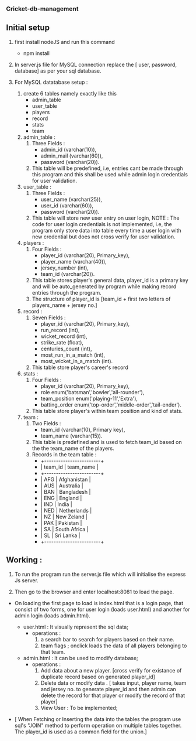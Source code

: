 ### Cricket-db-management

## Initial setup

1. first install nodeJS and run this command 
    - npm install

2. In server.js file for MySQL connection replace the [ user, password, database] as per your sql database.

3. For MySQL datatabase setup :
    1. create 6 tables namely exactly like this
        - admin_table
        - user_table
        - players
        - record
        - stats
        - team
    2. admin_table :
        1. Three Fields : 
            - admin_id (varchar(10)), 
            - admin_mail (varchar(60)), 
            - password (varchar(20)).
        2. This table will be predefined, i.e, entries cant be made through this program and this shall be used while admin login credentials for user validation.
    3. user_table :
        1. Three Fields : 
            - user_name (varchar(25)), 
            - user_id (varchar(60)), 
            - password (varchar(20)).
        2. This table will store new user entry on user login, NOTE : The code for user login credentials is not implemented, i.e, the program only store data into table every time a user login with new credential but does not cross verify for user validation.
    4. players :
        1. Four Fields :  
            - player_id (varchar(20), Primary_key), 
            - player_name (varchar(40)), 
            - jersey_number (int), 
            - team_id (varchar(20)).
        2. This table stores player's general data, player_id is a primary key and will be auto_generated by program while making record entries through the program.
        3. The structure of player_id is [team_id + first two letters of players_name + jersey no.]
    5. record :
        1. Seven Fields : 
            - player_id (varchar(20), Primary_key), 
            - run_record (int), 
            - wicket_record (int), 
            - strike_rate (float), 
            - centuries_count (int), 
            - most_run_in_a_match (int), 
            - most_wicket_in_a_match (int).
        2. This table store player's career's record
    6. stats :
        1. Four Fields :
            - player_id (varchar(20), Primary_key),
            - role enum('batsman','bowler','all-rounder'),
            - team_position enum('playing-11','Extra'),
            - batting_order enum('top-order','middle-order','tail-ender').
        2. This table store player's within team position and kind of stats.
    7. team :
        1. Two Fields :
            - team_id (varchar(10), Primary key),
            - team_name (varchar(15)).
        2. This table is predefined and is used to fetch team_id based on the the team_name of the players.
        3. Records in the team table :
            - +------------------------+
            - | team_id | team_name    |
            - +------------------------+
            - | AFG     | Afghanistan  |
            - | AUS     | Australia    |
            - | BAN     | Bangladesh   |
            - | ENG     | England      |
            - | IND     | India        |
            - | NED     | Netherlands  |
            - | NZ      | New Zeland   |
            - | PAK     | Pakistan     |
            - | SA      | South Africa |
            - | SL      | Sri Lanka    |
            - +------------------------+

## Working : 

1. To run the program run the server.js file which will initialise the express Js server.

2. Then go to the browser and enter localhost:8081 to load the page.

- On loading the first page to load is index.html that is a login page, that consist of two forms, one for user login (loads user.html) and another for admin login (loads admin.html).
    - user.html : It visually represent the sql data;
        - operations : 
            1. a search bar to search for players based on their name.
            2. team flags ; onclick loads the data of all players belonging to that team.
    - admin.html : It can be used to modify database;
        - operations :
            1. Add data about a new player. [cross verify for existance of duplicate record based on generated player_id]
            2. Delete data or modify data . [ takes input, player name, team and jersey no. to generate player_id and then admin can delete the record for that player or modify the record of that player]
            3. View User : To be implemented;

- [ When Fetching or Inserting the data into the tables the program use sql's "JOIN" method to perform operation on multiple tables together. The player_id is used as a common field for the union.]

